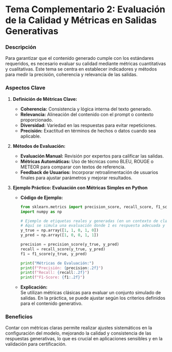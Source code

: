# Tema Complementario 2: Evaluación de la Calidad y Métricas en Salidas Generativas

### Descripción  
Para garantizar que el contenido generado cumple con los estándares requeridos, es necesario evaluar su calidad mediante métricas cuantitativas y cualitativas. Este tema se centra en establecer indicadores y métodos para medir la precisión, coherencia y relevancia de las salidas.

### Aspectos Clave

1. **Definición de Métricas Clave:**
   - **Coherencia:** Consistencia y lógica interna del texto generado.
   - **Relevancia:** Alineación del contenido con el prompt o contexto proporcionado.
   - **Diversidad:** Variedad en las respuestas para evitar repeticiones.
   - **Precisión:** Exactitud en términos de hechos o datos cuando sea aplicable.

2. **Métodos de Evaluación:**
   - **Evaluación Manual:** Revisión por expertos para calificar las salidas.
   - **Métricas Automáticas:** Uso de técnicas como BLEU, ROUGE o METEOR para comparar con textos de referencia.
   - **Feedback de Usuarios:** Incorporar retroalimentación de usuarios finales para ajustar parámetros y mejorar resultados.

3. **Ejemplo Práctico: Evaluación con Métricas Simples en Python**
   - **Código de Ejemplo:**
     ```python
     from sklearn.metrics import precision_score, recall_score, f1_score
     import numpy as np

     # Ejemplo de etiquetas reales y generadas (en un contexto de clasificación o selección)
     # Aquí se simula una evaluación donde 1 es respuesta adecuada y 0 inadecuada
     y_true = np.array([1, 1, 0, 1, 0])
     y_pred = np.array([1, 0, 0, 1, 1])

     precision = precision_score(y_true, y_pred)
     recall = recall_score(y_true, y_pred)
     f1 = f1_score(y_true, y_pred)

     print("Métricas de Evaluación:")
     print(f"Precisión: {precision:.2f}")
     print(f"Recall: {recall:.2f}")
     print(f"F1-Score: {f1:.2f}")
     ```
   - **Explicación:**  
     Se utilizan métricas clásicas para evaluar un conjunto simulado de salidas. En la práctica, se puede ajustar según los criterios definidos para el contenido generativo.

### Beneficios  
Contar con métricas claras permite realizar ajustes sistemáticos en la configuración del modelo, mejorando la calidad y consistencia de las respuestas generativas, lo que es crucial en aplicaciones sensibles y en la validación para certificación.